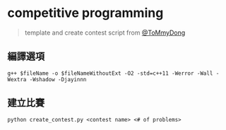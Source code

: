 # competitive programming

> template and create contest script from [@ToMmyDong](https://github.com/dl8sd11/online-judge)

## 編譯選項
`g++ $fileName -o $fileNameWithoutExt -O2 -std=c++11 -Werror -Wall -Wextra -Wshadow -Djayinnn`

## 建立比賽
`python create_contest.py <contest name> <# of problems>`